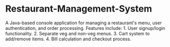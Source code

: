 # Restaurant-Management-System
A Java-based console application for managing a restaurant's menu, user authentication, and order processing. Features include:  1. User signup/login functionality. 2. Separate veg and non-veg menus. 3. Cart system to add/remove items. 4. Bill calculation and checkout process.
